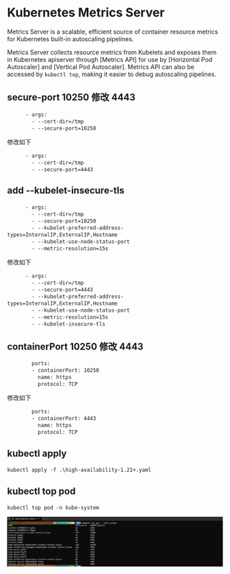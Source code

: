 # Kubernetes Metrics Server

Metrics Server is a scalable, efficient source of container resource metrics for Kubernetes
built-in autoscaling pipelines.

Metrics Server collects resource metrics from Kubelets and exposes them in Kubernetes apiserver through [Metrics API]
for use by [Horizontal Pod Autoscaler] and [Vertical Pod Autoscaler]. Metrics API can also be accessed by `kubectl top`,
making it easier to debug autoscaling pipelines.

## secure-port 10250 修改 4443
```
      - args:
        - --cert-dir=/tmp
        - --secure-port=10250
```
修改如下
```		
      - args:
        - --cert-dir=/tmp
        - --secure-port=4443
```

## add --kubelet-insecure-tls
```
      - args:
        - --cert-dir=/tmp
        - --secure-port=10250
        - --kubelet-preferred-address-types=InternalIP,ExternalIP,Hostname
        - --kubelet-use-node-status-port
        - --metric-resolution=15s
```
修改如下
```		
      - args:
        - --cert-dir=/tmp
        - --secure-port=4443
        - --kubelet-preferred-address-types=InternalIP,ExternalIP,Hostname
        - --kubelet-use-node-status-port
        - --metric-resolution=15s
        - --kubelet-insecure-tls
```

## containerPort 10250 修改 4443
```
        ports:
        - containerPort: 10250
          name: https
          protocol: TCP
```
修改如下
```
        ports:
        - containerPort: 4443
          name: https
          protocol: TCP
```

## kubectl apply
```
kubectl apply -f .\high-availability-1.21+.yaml
```

## kubectl top pod

```
kubectl top pod -n kube-system 
```
![image](https://github.com/gordon-hung/GHLearning-Kubernetes-Helm/blob/master/kubernetes-metrics-server/Images/kubectl_top_pod.png)